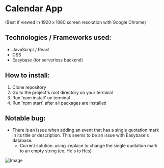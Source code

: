 # Calendar App

(Best if viewed in 1920 x 1080 screen resolution with Google Chrome)

## Technologies / Frameworks used:
* JavaScript / React
* CSS
* Easybase (for serverless backend)

## How to install:
1. Clone repository
2. Go to the project's root directory on your terminal
3. Run 'npm install' on terminal
4. Run 'npm start' after all packages are installed

## Notable bug:
* There is an issue when adding an event that has a single quotation mark in its title or description. This seems to be an issue with Easybase's database.
  * Current solution: using .replace to change the single quotation mark to an empty string (ex. He's to Hes)

![Image](https://i.imgur.com/cvWJllG.png)
